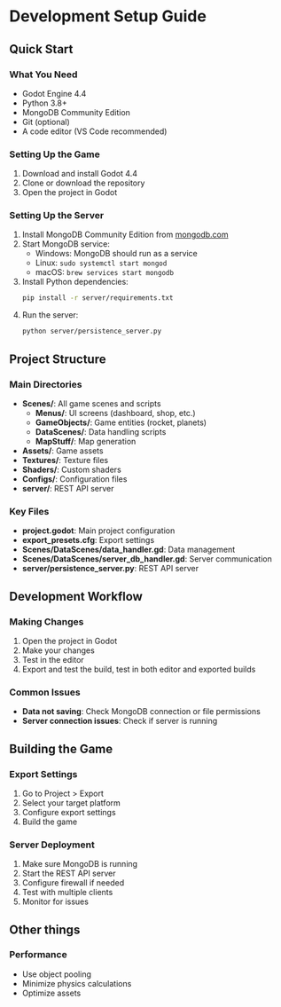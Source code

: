 # Development Setup Guide

## Quick Start

### What You Need
- Godot Engine 4.4
- Python 3.8+
- MongoDB Community Edition
- Git (optional)
- A code editor (VS Code recommended)

### Setting Up the Game
1. Download and install Godot 4.4
2. Clone or download the repository
3. Open the project in Godot

### Setting Up the Server
1. Install MongoDB Community Edition from [mongodb.com](https://www.mongodb.com/try/download/community)
2. Start MongoDB service:
   - Windows: MongoDB should run as a service
   - Linux: `sudo systemctl start mongod`
   - macOS: `brew services start mongodb`
3. Install Python dependencies:
   ```bash
   pip install -r server/requirements.txt
   ```
4. Run the server:
   ```bash
   python server/persistence_server.py
   ```

## Project Structure

### Main Directories
- **Scenes/**: All game scenes and scripts
  - **Menus/**: UI screens (dashboard, shop, etc.)
  - **GameObjects/**: Game entities (rocket, planets)
  - **DataScenes/**: Data handling scripts
  - **MapStuff/**: Map generation
- **Assets/**: Game assets
- **Textures/**: Texture files
- **Shaders/**: Custom shaders
- **Configs/**: Configuration files
- **server/**: REST API server

### Key Files
- **project.godot**: Main project configuration
- **export_presets.cfg**: Export settings
- **Scenes/DataScenes/data_handler.gd**: Data management
- **Scenes/DataScenes/server_db_handler.gd**: Server communication
- **server/persistence_server.py**: REST API server

## Development Workflow

### Making Changes
1. Open the project in Godot
2. Make your changes
3. Test in the editor
4. Export and test the build, test in both editor and exported builds

### Common Issues
- **Data not saving**: Check MongoDB connection or file permissions
- **Server connection issues**: Check if server is running

## Building the Game

### Export Settings
1. Go to Project > Export
2. Select your target platform
3. Configure export settings
4. Build the game

### Server Deployment
1. Make sure MongoDB is running
2. Start the REST API server
3. Configure firewall if needed
4. Test with multiple clients
5. Monitor for issues

## Other things

### Performance
- Use object pooling
- Minimize physics calculations
- Optimize assets